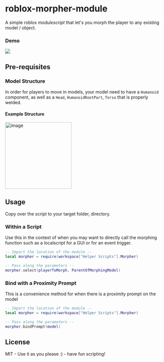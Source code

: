 # roblox-morpher-module
A simple roblox *modulescript* that let's you morph the player to any existing model / object.

### Demo
<img src="https://media2.giphy.com/media/WVkBAKQFeoqZZoJsWt/giphy.gif">

## Pre-requisites
### Model Structure
In order for players to move in models, your model need to have a `Humanoid` component, as well as a `Head`, `HumanoidRootPart`, `Torso` that is properly welded.

#### Example Structure
<img width="214" alt="image" src="https://user-images.githubusercontent.com/6020066/178522621-a2fc72bf-00d3-46bb-beb0-21e409c049a7.png">

## Usage
Copy over the script to your target folder, directory.

### Within a Script
Use this in the context of when you may want to directly call the morphing function such as a localscript for a GUI or for an event trigger.

```lua
-- Import the location of the module --
local morpher = require(workspace["Helper Scripts"].Morpher)

-- Pass along the parameters -- 
morpher.select(playerToMorph, ParentOfMorphingModel)
```

### Bind with a Proximity Prompt
This is a convenience method for when there is a proximity prompt on the model
```lua
-- Import the location of the module --
local morpher = require(workspace["Helper Scripts"].Morpher)

-- Pass along the parameters -- 
morpher.bindPrompt(model)
```

## License
MIT - Use it as you please :) - have fun scripting!
